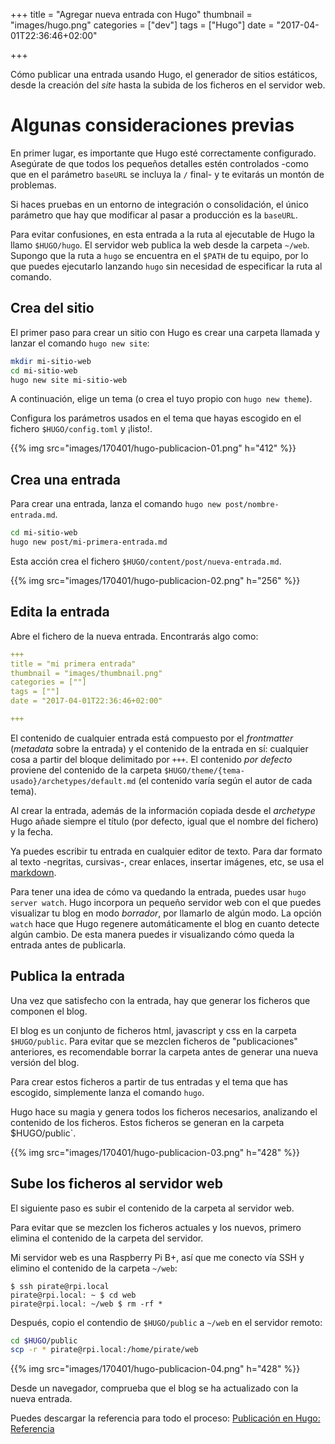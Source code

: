 +++
title = "Agregar nueva entrada con Hugo"
thumbnail = "images/hugo.png"
categories = ["dev"]
tags = ["Hugo"]
date = "2017-04-01T22:36:46+02:00"

+++

Cómo publicar una entrada usando Hugo, el generador de sitios estáticos, desde la creación del _site_ hasta la subida de los ficheros en el servidor web.

<!--more-->

# Algunas consideraciones previas

En primer lugar, es importante que Hugo esté correctamente configurado. Asegúrate de que todos los pequeños detalles estén controlados -como que en el parámetro `baseURL` se incluya la `/` final- y te evitarás un montón de problemas.

Si haces pruebas en un entorno de integración o consolidación, el único parámetro que hay que modificar al pasar a producción es la `baseURL`.

Para evitar confusiones, en esta entrada a la ruta al ejecutable de Hugo la llamo `$HUGO/hugo`. El servidor web publica la web desde la carpeta `~/web`. Supongo que la ruta a `hugo` se encuentra en el `$PATH` de tu equipo, por lo que puedes ejecutarlo lanzando `hugo` sin necesidad de especificar la ruta al comando.

## Crea del sitio

El primer paso para crear un sitio con Hugo es crear una carpeta llamada y lanzar el comando `hugo new site`:

```sh
mkdir mi-sitio-web
cd mi-sitio-web
hugo new site mi-sitio-web
```

A continuación, elige un tema (o crea el tuyo propio con `hugo new theme`).

Configura los parámetros usados en el tema que hayas escogido en el fichero `$HUGO/config.toml` y ¡listo!.

{{% img src="images/170401/hugo-publicacion-01.png" h="412" %}}

## Crea una entrada

Para crear una entrada, lanza el comando `hugo new post/nombre-entrada.md`.

```sh
cd mi-sitio-web
hugo new post/mi-primera-entrada.md
```

Esta acción crea el fichero `$HUGO/content/post/nueva-entrada.md`.

{{% img src="images/170401/hugo-publicacion-02.png" h="256" %}}

## Edita la entrada

Abre el fichero de la nueva entrada. Encontrarás algo como:

```yaml
+++
title = "mi primera entrada"
thumbnail = "images/thumbnail.png"
categories = [""]
tags = [""]
date = "2017-04-01T22:36:46+02:00"

+++

```

El contenido de cualquier entrada está compuesto por el _frontmatter_ (_metadata_ sobre la entrada) y el contenido de la entrada en sí: cualquier cosa a partir del bloque delimitado por `+++`. El contenido _por defecto_ proviene del contenido de la carpeta `$HUGO/theme/{tema-usado}/archetypes/default.md` (el contenido varía según el autor de cada tema).

Al crear la entrada, además de la información copiada desde el _archetype_ Hugo añade siempre el título (por defecto, igual que el nombre del fichero) y la fecha.

Ya puedes escribir tu entrada en cualquier editor de texto. Para dar formato al texto -negritas, cursivas-, crear enlaces, insertar imágenes, etc, se usa el [markdown](https://es.wikipedia.org/wiki/Markdown).

Para tener una idea de cómo va quedando la entrada, puedes usar `hugo server watch`. Hugo incorpora un pequeño servidor web con el que puedes visualizar tu blog en modo _borrador_, por llamarlo de algún modo. La opción `watch` hace que Hugo regenere automáticamente el blog en cuanto detecte algún cambio. De esta manera puedes ir visualizando cómo queda la entrada antes de publicarla.

## Publica la entrada

Una vez que satisfecho con la entrada, hay que generar los ficheros que componen el blog.

El blog es un conjunto de ficheros html, javascript y css en la carpeta `$HUGO/public`. Para evitar que se mezclen ficheros de "publicaciones" anteriores, es recomendable borrar la carpeta antes de generar una nueva versión del blog.

Para crear estos ficheros a partir de tus entradas y el tema que has escogido, simplemente lanza el comando `hugo`.

Hugo hace su magia y genera todos los ficheros necesarios, analizando el contenido de los ficheros. Estos ficheros se generan en la carpeta $HUGO/public`.

{{% img src="images/170401/hugo-publicacion-03.png" h="428" %}}

## Sube los ficheros al servidor web

El siguiente paso es subir el contenido de la carpeta al servidor web.

Para evitar que se mezclen los ficheros actuales y los nuevos, primero elimina el contenido de la carpeta del servidor.

Mi servidor web es una Raspberry Pi B+, así que me conecto vía SSH y elimino el contenido de la carpeta `~/web`:

```shell
$ ssh pirate@rpi.local
pirate@rpi.local: ~ $ cd web
pirate@rpi.local: ~/web $ rm -rf *
```

Después, copio el contendio de `$HUGO/public` a `~/web` en el servidor remoto:

```sh
cd $HUGO/public
scp -r * pirate@rpi.local:/home/pirate/web
```

{{% img src="images/170401/hugo-publicacion-04.png" h="428" %}}

Desde un navegador, comprueba que el blog se ha actualizado con la nueva entrada.

Puedes descargar la referencia para todo el proceso: [Publicación en Hugo: Referencia](../../images/170401/hugo-publicacion-paso-a-paso.png)
